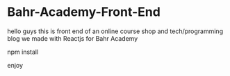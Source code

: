 # Bahr-Academy-Front-End
hello guys this is front end of an online course shop and tech/programming blog we made with Reactjs for Bahr Academy

npm install

enjoy
